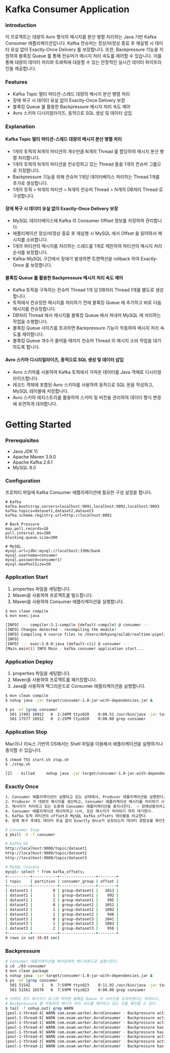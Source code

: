 
# Kafka Consumer Application

### Introduction
이 프로젝트는 대량의 Avro 형식의 메시지를 분산 병렬 처리하는 Java 기반 Kafka Consumer 애플리케이션입니다.
Kafka 컨슈머는 정상/비정상 종료 후 재실행 시 데이터 유실 없이 Exactly-Once Delivery 를 보장합니다.
또한, Backpressure 기능을 지원하여 블록킹 Queue 를 통해 컨슈머가 메시지 처리 속도를 제어할 수 있습니다.
이를 통해 대량의 데이터 처리와 트래픽에 대응할 수 있는 안정적인 실시간 데이터 파이프라인을 제공합니다.


### Features
- Kafka Topic 멀티 파티션-스레드 대량의 메시지 분산 병렬 처리 
- 장애 복구 시 데이터 유실 없이 Exactly-Once Delivery 보장
- 블록킹 Queue 를 활용한 Backpressure 메시지 처리 속도 제어
- Avro 스키마 디시리얼라이즈, 동적으로 SQL 생성 및 데이터 삽입 

### Explanation
#### Kafka Topic 멀티 파티션-스레드 대량의 메시지 분산 병렬 처리
- 1개의 토픽의 N개의 파티션의 개수만큼 N개의 Thread 를 할당하여 메시지 분산 병렬 처리합니다.
- 1개의 토픽의 N개의 파티션을 컨슈밍하고 있는 Thread 들을 1개의 컨슈머 그룹으로 지정합니다.  
- Backpressure 기능을 위해 컨슈머 1개당 데이터베이스 처리하는 Thread 1개를 추가로 생성합니다. 
- 1개의 토픽 > N개의 파티션 > N개의 컨슈머 Thread > N개의 DB처리 Thread 로 구성합니다. 

#### 장애 복구 시 데이터 유실 없이 Exactly-Once Delivery 보장
- MySQL 데이터베이스에 Kafka 의 Consumer Offset 정보를 저장하여 관리합니다.
- 애플리케이션 정상/비정상 종료 후 재실행 시 MySQL 에서 Offset 을 읽어와서 메시지를 소비합니다.
- 1개의 파티션의 메시지를 처리하는 스레드를 1개로 제한하여 파티션의 메시지 처리 순서를 보장합니다.
- Kafka-MySQL 구간에서 장애가 발생하면 트랜잭션을 rollback 하여 Exactly-Once 를 보장합니다. 

#### 블록킹 Queue 를 활용한 Backpressure 메시지 처리 속도 제어
- Kafka 토픽을 구독하는 컨슈머 Thread 1개 당 DB처리 Thread 1개를 별도로 생성합니다.
- 토픽에서 컨슈밍한 메시지를 처리하기 전에 블록킹 Queue 에 추가하고 바로 다음 메시지를 컨슈밍합니다.
- DB처리 Thread 에서 메시지를 블록킹 Queue 에서 꺼내어 MySQL 에 처리하는 작업을 수행합니다. 
- 블록킹 Queue 사이즈를 초과하면 Backpressure 기능이 작동하여 메시지 처리 속도를 제어합니다. 
- 블록킹 Queue 개수가 줄어들 때까지 컨슈머 Thread 의 메시지 소비 작업을 대기하도록 합니다. 

#### Avro 스키마 디시리얼라이즈, 동적으로 SQL 생성 및 데이터 삽입
- Avro 스키마를 사용하여 Kafka 토픽에서 가져온 데이터를 Java 객체로 디시리얼라이즈합니다.
- 레코드 객체에 포함된 Avro 스키마를 사용하여 동적으로 SQL 문을 작성하고, MySQL 테이블에 저장합니다.
- Avro 스키마 레지스트리를 활용하여 스키마 및 버전을 관리하여 데이터 형식 변경에 유연하게 대처합니다. 
 

# Getting Started
### Prerequisites 
- Java JDK 11
- Apache Maven 3.9.0
- Apache Kafka 2.8.1
- MySQL 8.0

### Configuration
프로퍼티 파일에 Kafka Consumer 애플리케이션에 필요한 구성 설정을 합니다. 
```properties
# Kafka
kafka.bootstrap.servers=localhost:9091,localhost:9092,localhost:9093
kafka.topics=dataset1,dataset2,dataset3
kafka.schema.registry.url=http://localhost:8081

# Back Pressure
max.poll.records=10
poll.interval.ms=100
blocking.queue.size=300

# MySQL
mysql.url=jdbc:mysql://localhost:3306/bank
mysql.username=consumer
mysql.password=consumer1!
mysql.maxPoolSize=50
```

### Application Start
1. properties 파일을 세팅합니다.
2. Maven을 사용하여 프로젝트를 빌드합니다.
3. Maven을 사용하여 Consumer 애플리케이션을 실행합니다. 
```bash
$ mvn clean compile
$ mvn exec:java

[INFO] --- compiler:3.1:compile (default-compile) @ consumer ---
[INFO] Changes detected - recompiling the module!
[INFO] Compiling 4 source files to /Users/dohyung/ailab/realtime-pipeline/03-consumer/target/classes
[INFO] 
[INFO] --- exec:3.0.0:java (default-cli) @ consumer ---
[Main.main()] INFO Main - kafka consumer application start...
```

### Application Deploy
1. properties 파일을 세팅합니다.
2. Maven을 사용하여 프로젝트를 패키징합니다.
3. Java를 사용하여 백그라운드로 Consumer 애플리케이션을 실행합니다. 
```bash
$ mvn clean compile
$ nohup java -jar target/consumer-1.0-jar-with-dependencies.jar &

$ ps -ef |grep consumer 
  501 17491 10912   0  2:24PM ttys020    0:09.51 /usr/bin/java -jar target/consumer-1.0-jar-with-dependencies.jar
  501 17577 10912   0  2:25PM ttys020    0:00.00 grep consumer

```

### Application Stop
Mac이나 리눅스 기반의 OS에서는 Shell 파일을 이용해서 애플리케이션을 실행하거나 중지할 수 있습니다.
```bash
$ chmod 755 start.sh stop.sh
$ ./stop.sh

[2]  - killed     nohup java -jar target/consumer-1.0-jar-with-dependencies.jar
```

### Exactly Once
```bash
1. Consumer 애플리케이션이 실행되고 있는 상태에서, Producer 애플리케이션을 실행한다. 
2. Producer 가 대량의 메시지를 생산하고, Consumer 애플리케이션 메시지를 처리하기 시작한다.   
3. 메시지가 처리하고 있는 도중에 Consumer 애플리케이션을 중지시킨다. -> 장애상황이라고 가정
4. Consumer 애플리케이션 재시작하고 나서, 모든 메시지가 처리되기 까지 대기한다. 
5. Kafka 토픽 파티션의 offset과 MySQL kafka_offsets 테이블을 비교한다.
6. 장애 복구 후에도 데이터 유실 없이 Exactly Once가 보장되는지 데이터 정합성을 확인한다. 

# Consumer Stop
$ pkill -9 -f consumer

# Kafka UI
http://localhost:9000/topic/dataset1
http://localhost:9000/topic/dataset2
http://localhost:9000/topic/dataset3

# MySQL Console
mysql> select * from kafka_offsets;
+----------+-----------+----------------+--------+
| topic    | partition | consumer_group | offset |
+----------+-----------+----------------+--------+
| dataset1 |         0 | group-dataset1 |   1013 |
| dataset1 |         1 | group-dataset1 |    992 |
| dataset1 |         2 | group-dataset1 |    995 |
| dataset2 |         0 | group-dataset2 |   1052 |
| dataset2 |         1 | group-dataset2 |   1002 |
| dataset2 |         2 | group-dataset2 |    946 |
| dataset3 |         0 | group-dataset3 |   1041 |
| dataset3 |         1 | group-dataset3 |   1003 |
| dataset3 |         2 | group-dataset3 |    956 |
+----------+-----------+----------------+--------+
9 rows in set (0.03 sec)

```

### Backpressure
```bash
# Consumer 애플리케이션을 패키징하여 백드라운드로 실행시킨다. 
$ cd ./03-consumer
$ mvn clean package
$ nohup java -jar target/consumer-1.0-jar-with-dependencies.jar &
$ ps -ef |grep consumer
  501 51542     1   0  7:59PM ttys023    0:11.92 /usr/bin/java -jar target/consumer-1.0-jar-with-dependencies.jar
  501 51561 16576   0  7:59PM ttys023    0:00.00 grep consumer

# 아래의 경고 메시지가 로그에 찍히면 블록킹 Queue 의 사이즈를 초과하였다는 의미이고,
# Backpressure 를 작동하여 메시지 처리 속도를 제어하고 있는 것을 확인할 수 있다.  
$ tail -f nohup.out| grep WARN
[pool-1-thread-4] WARN com.exam.worker.AvroConsumer - Backpressure activated and message processing stopped...
[pool-1-thread-9] WARN com.exam.worker.AvroConsumer - Backpressure activated and message processing stopped...
[pool-1-thread-1] WARN com.exam.worker.AvroConsumer - Backpressure activated and message processing stopped...
[pool-1-thread-4] WARN com.exam.worker.AvroConsumer - Backpressure has been resolved. Resuming message processing...
[pool-1-thread-9] WARN com.exam.worker.AvroConsumer - Backpressure has been resolved. Resuming message processing...
[pool-1-thread-4] WARN com.exam.worker.AvroConsumer - Backpressure activated and message processing stopped...
[pool-1-thread-3] WARN com.exam.worker.AvroConsumer - Backpressure activated and message processing stopped...
[pool-1-thread-1] WARN com.exam.worker.AvroConsumer - Backpressure has been resolved. Resuming message processing...
```